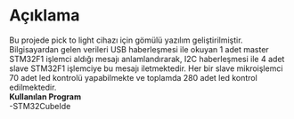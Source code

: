 # Açıklama
Bu projede pick to light cihazı için gömülü yazılım geliştirilmiştir. Bilgisayardan gelen verileri USB haberleşmesi ile okuyan 1 adet master STM32F1 işlemci aldığı mesajı anlamlandırarak, 
I2C haberleşmesi ile 4 adet slave STM32F1 işlemciye bu mesajı iletmektedir. Her bir slave mikroişlemci 70 adet led kontrolü yapabilmekte ve toplamda 280 adet led kontrol edilmektedir.    
**Kullanılan Program** <br/> -STM32CubeIde <br/>
